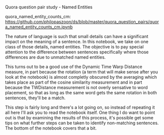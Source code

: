 Quora question pair study - Named Entities

quora_named_entity_counts_cm:
<br> https://github.com/philopaszoon/ds/blob/master/quora_question_pairs/quora_named_entity_counts_cm.ipynb

The nature of language is such that small details can have a significant impact on the meaning of a sentence.  In this notebook, we take on one class of those details, named entities.  The objective is to pay special attention to the difference between sentences specifically where those differences are due to unmatched named entities. 

This turns out to be a good use of the Dynamic Time Warp Distance measure, in part because the rotation (a term that will make sense after you look at the notebook) is almost completly obscured by the averaging which takes place as part of the cosine similarity measurement and in part because the TWDistance measurement is not overly sensative to word placement, so that as long as the same word gets the same rotation in both sentences, they'll be a match.

This step is fairly long and there's a lot going on, so instead of repeating it all here I'll ask you to read the notebook itself.  One thing I do want to point out is that by examining the results of this process, it's possible get some tips on what further steps can be taken to identify non-matching sentences.  The bottom of the notebook covers that a bit.

